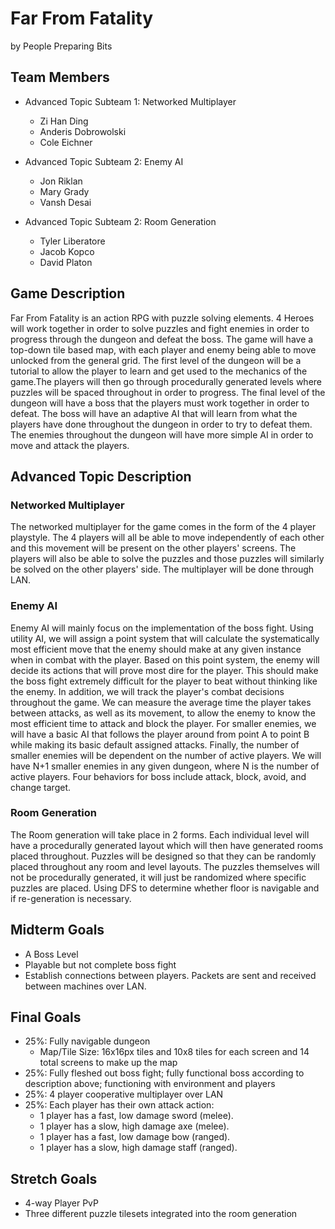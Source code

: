 # Far From Fatality

by People Preparing Bits

## Team Members
* Advanced Topic Subteam 1: Networked Multiplayer
	* Zi Han Ding
    * Anderis Dobrowolski
    * Cole Eichner

* Advanced Topic Subteam 2: Enemy AI
	* Jon Riklan
    * Mary Grady
    * Vansh Desai

* Advanced Topic Subteam 2: Room Generation
	* Tyler Liberatore
    * Jacob Kopco
    * David Platon

## Game Description

Far From Fatality is an action RPG with puzzle solving elements. 4 Heroes will work together in order
to solve puzzles and fight enemies in order to progress through the dungeon and defeat the boss. The
game will have a top-down tile based map, with each player and enemy being able to move unlocked from 
the general grid. The first level of the dungeon will be a tutorial to allow the player to learn and get 
used to the mechanics of the game.The players will then go through procedurally generated levels where puzzles
will be spaced throughout in order to progress. The final level of the dungeon will have a boss that the players must work together in order to defeat. The boss will have an adaptive AI that will learn from what the players have done throughout the dungeon in order to try to defeat them. The enemies throughout the dungeon will have more
simple AI in order to move and attack the players.

## Advanced Topic Description

### Networked Multiplayer

The networked multiplayer for the game comes in the form of the 4 player playstyle. The 4 players
will all be able to move independently of each other and this movement will be present on the
other players' screens. The players will also be able to solve the puzzles and those puzzles will
similarly be solved on the other players' side. The multiplayer will be done through LAN. 
    
### Enemy AI

Enemy AI will mainly focus on the implementation of the boss fight. Using utility AI, we will assign a point system that will calculate the systematically most efficient move that the enemy should make at any given instance when in combat with the player. Based on this point system, the enemy will decide its actions that will prove most dire for the player. This should make the boss fight extremely difficult for the player to beat without thinking like the enemy. In addition, we will track the player's combat decisions throughout the game. We can measure the average time the player takes between attacks, as well as its movement, to allow the enemy to know the most efficient time to attack and block the player. For smaller enemies, we will have a basic AI that follows the player around from point A to point B while making its basic default assigned attacks. Finally, the number of smaller enemies will be dependent on the number of active players. We will have N+1 smaller enemies in any given dungeon, where N is the number of active players. 
Four behaviors for boss include attack, block, avoid, and change target.

### Room Generation

The Room generation will take place in 2 forms. Each individual level will have a procedurally
generated layout which will then have generated rooms placed throughout. Puzzles will be 
designed so that they can be randomly placed throughout any room and level layouts. The
puzzles themselves will not be procedurally generated, it will just be randomized where specific
puzzles are placed. Using DFS to determine whether floor is navigable and if re-generation is necessary.

## Midterm Goals

* A Boss Level
* Playable but not complete boss fight
* Establish connections between players. Packets are sent and received between machines over LAN.

## Final Goals

* 25%: Fully navigable dungeon
	* Map/Tile Size: 16x16px tiles and 10x8 tiles for each screen and 14 total screens to make up the map
* 25%: Fully fleshed out boss fight; fully functional boss according to description above; functioning with environment and players
* 25%: 4 player cooperative multiplayer over LAN
* 25%: Each player has their own attack action:
	* 1 player has a fast, low damage sword (melee).
 	* 1 player has a slow, high damage axe (melee).
  	* 1 player has a fast, low damage bow (ranged).
  	* 1 player has a slow, high damage staff (ranged).

## Stretch Goals

* 4-way Player PvP
* Three different puzzle tilesets integrated into the room generation
